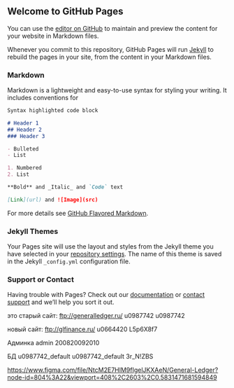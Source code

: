 ## Welcome to GitHub Pages

You can use the [editor on GitHub](https://github.com/Hudson8811/general-ledger/edit/master/README.md) to maintain and preview the content for your website in Markdown files.

Whenever you commit to this repository, GitHub Pages will run [Jekyll](https://jekyllrb.com/) to rebuild the pages in your site, from the content in your Markdown files.

### Markdown

Markdown is a lightweight and easy-to-use syntax for styling your writing. It includes conventions for

```markdown
Syntax highlighted code block

# Header 1
## Header 2
### Header 3

- Bulleted
- List

1. Numbered
2. List

**Bold** and _Italic_ and `Code` text

[Link](url) and ![Image](src)
```

For more details see [GitHub Flavored Markdown](https://guides.github.com/features/mastering-markdown/).

### Jekyll Themes

Your Pages site will use the layout and styles from the Jekyll theme you have selected in your [repository settings](https://github.com/Hudson8811/general-ledger/settings). The name of this theme is saved in the Jekyll `_config.yml` configuration file.

### Support or Contact

Having trouble with Pages? Check out our [documentation](https://help.github.com/categories/github-pages-basics/) or [contact support](https://github.com/contact) and we’ll help you sort it out.


это старый сайт:
ftp://generalledger.ru/
u0987742
u0987742


новый сайт:
ftp://glfinance.ru/
u0664420
L5p6X8f7

Админка
admin
200820092010

БД
u0987742_default
u0987742_default
3r_N!ZBS

https://www.figma.com/file/NtcM2E7HIM9fIgelJKXAeN/General-Ledger?node-id=804%3A22&viewport=408%2C2603%2C0.5831471681594849